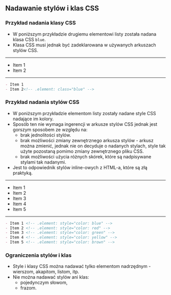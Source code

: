 ## Nadawanie stylów i klas CSS


### Przykład nadania klasy CSS
* W poniższym przykładzie drugiemu elementowi listy została nadana klasa CSS `blue`.
* Klasa CSS musi jednak być zadeklarowana w używanych arkuszach stylów CSS.
---
- Item 1
- Item 2<!-- .element: class="blue" -->
---
```markdown
- Item 1
- Item 2<!-- .element: class="blue" -->
```


### Przykład nadania stylów CSS
* W poniższym przykładzie elementom listy zostały nadane style CSS nadające im kolory.
* Sposób ten nie wymaga ingerencji w arkusze stylów CSS jednak jest gorszym sposobem ze względu na:
    * brak jednolitości stylów.
    * brak możliwości zmiany zewnętrznego arkusza stylów - arkusz można zmienić, jednak nie on decyduje o nadanych stylach, style tak użyte pozostaną pomimo zmiany zewnętrznego pliku CSS.
    * brak możliwości użycia różnych skórek, które są nadpisywane stylami tak nadanymi.
* Jest to odpowiednik stylów inline-owych z HTML-a, które są złą praktyką.
---
- Item 1
- Item 2 <!-- .element: style="color: red" -->
- Item 3 <!-- .element: style="color: green" -->
- Item 4 <!-- .element: style="color: yellow" -->
- Item 5 <!-- .element: style="color: brown" -->
---
```markdown
- Item 1 <!-- .element: style="color: blue" -->
- Item 2 <!-- .element: style="color: red" -->
- Item 3 <!-- .element: style="color: green" -->
- Item 4 <!-- .element: style="color: yellow" -->
- Item 5 <!-- .element: style="color: brown" -->
```


### Ograniczenia stylów i klas
* Style i klasy CSS można nadawać tylko elementom nadrzędnym - wierszom, akapitom, listom, itp.
* Nie można nadawać stylów ani klas:
    * pojedynczym słowom,
    * frazom.